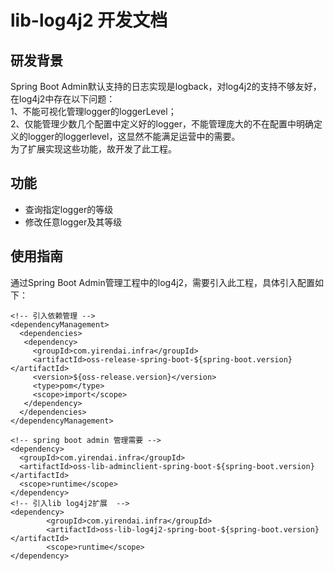 # lib-log4j2 开发文档

## 研发背景
Spring Boot Admin默认支持的日志实现是logback，对log4j2的支持不够友好，在log4j2中存在以下问题：  
1、不能可视化管理logger的loggerLevel；  
2、仅能管理少数几个配置中定义好的logger，不能管理庞大的不在配置中明确定义的logger的loggerlevel，这显然不能满足运营中的需要。   
为了扩展实现这些功能，故开发了此工程。

## 功能
+ 查询指定logger的等级
+ 修改任意logger及其等级

## 使用指南
通过Spring Boot Admin管理工程中的log4j2，需要引入此工程，具体引入配置如下：  

    <!-- 引入依赖管理 -->
    <dependencyManagement>
      <dependencies>
       <dependency>
         <groupId>com.yirendai.infra</groupId>
         <artifactId>oss-release-spring-boot-${spring-boot.version}</artifactId>
         <version>${oss-release.version}</version>
         <type>pom</type>
         <scope>import</scope>
       </dependency>
      </dependencies>
    </dependencyManagement>

    <!-- spring boot admin 管理需要 -->
    <dependency>
      <groupId>com.yirendai.infra</groupId>
      <artifactId>oss-lib-adminclient-spring-boot-${spring-boot.version}</artifactId>
      <scope>runtime</scope>
    </dependency>
    <!-- 引入lib log4j2扩展  -->
    <dependency>
            <groupId>com.yirendai.infra</groupId>
            <artifactId>oss-lib-log4j2-spring-boot-${spring-boot.version}</artifactId>
            <scope>runtime</scope>
    </dependency>
